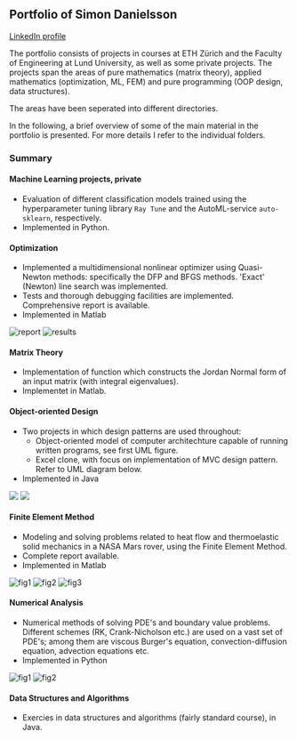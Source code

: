## Portfolio of Simon Danielsson

[LinkedIn profile](https://www.linkedin.com/in/simon-danielsson-527b7b215/)

The portfolio consists of projects in courses at ETH Zürich and the Faculty of Engineering at Lund University, as well as some private projects. The projects span the areas of pure mathematics (matrix theory), applied mathematics (optimization, ML, FEM) and pure programming (OOP design, data structures). 

The areas have been seperated into different directories.

In the following, a brief overview of some of the main material in the portfolio is presented. For more details I refer to the individual folders.  


### Summary 



#### Machine Learning projects, private

- Evaluation of different classification models trained using the hyperparameter tuning library <code>Ray Tune</code> and the AutoML-service <code>auto-sklearn</code>, respectively. 
- Implemented in Python.   



#### Optimization 

- Implemented a multidimensional nonlinear optimizer using Quasi-Newton methods: specifically the DFP and BFGS methods. 'Exact' (Newton) line search was implemented. 
- Tests and thorough debugging facilities are implemented. Comprehensive report is available. 
- Implemented in Matlab 

![report](./optimization/images/titlepage.png)
![results](./optimization/images/results.png)


#### Matrix Theory

- Implementation of function which constructs the Jordan Normal form of an input matrix (with integral eigenvalues). 
- Implementet in Matlab.


#### Object-oriented Design

- Two projects in which design patterns are used throughout: 
	* Object-oriented model of computer architechture capable of running written programs, see first UML figure. 
	* Excel clone, with focus on implementation of MVC design pattern. Refer to UML diagram below.
- Implemented in Java

![](./object-oriented-design/computer-architechture-clone_/images/uml_2.png)
![](./object-oriented-design/excel-clone_/images/model.png)


#### Finite Element Method

- Modeling and solving problems related to heat flow and thermoelastic solid mechanics in a NASA Mars rover, using the Finite Element Method.  
- Complete report available. 
- Implemented in Matlab

![fig1](./finite-element-method/images/fig1.png)
![fig2](./finite-element-method/images/fig2.png)
![fig3](./finite-element-method/images/fig3.png)


#### Numerical Analysis

- Numerical methods of solving PDE's and boundary value problems. Different schemes (RK, Crank-Nicholson etc.) are used on a vast set of PDE's; among them are viscous Burger's equation, convection-diffusion equation, advection equations etc.  
- Implemented in Python

![fig1](./numerical-analysis/images/fig1.png)
![fig2](./numerical-analysis/images/fig2.png)


#### Data Structures and Algorithms

- Exercies in data structures and algorithms (fairly standard course), in Java. 

